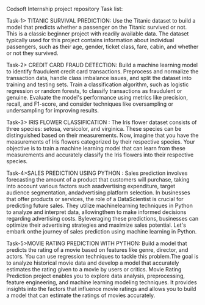 Codsoft Internship project repository Task list:

Task-1> TITANIC SURVIVAL PREDICTION:
Use the Titanic dataset to build a model that predicts whether a passenger on the Titanic survived or not. This is a classic beginner project with readily available data. The dataset typically used for this project contains information about individual passengers, such as their age, gender, ticket class, fare, cabin, and whether or not they survived.

Task-2> CREDIT CARD FRAUD DETECTION:
Build a machine learning model to identify fraudulent credit card transactions. Preprocess and normalize the transaction data, handle class imbalance issues, and split the dataset into training and testing sets. Train a classification algorithm, such as logistic regression or random forests, to classify transactions as fraudulent or genuine. Evaluate the model's performance using metrics like precision, recall, and F1-score, and consider techniques like oversampling or undersampling for improving results.

Task-3> IRIS FLOWER CLASSIFICATION :
The Iris flower dataset consists of three species: setosa, versicolor, and virginica. These species can be distinguished based on their measurements. Now, imagine that you have the measurements of Iris flowers categorized by their respective species. Your objective is to train a machine learning model that can learn from these measurements and accurately classify the Iris flowers into their respective species.

Task-4>SALES PREDICTION USING PYTHON :
Sales prediction involves forecasting the amount of a product that customers will purchase, taking into account various factors such asadvertising expenditure, target audience segmentation, andadvertising platform selection. In businesses that offer products or services, the role of a DataScientist is crucial for predicting future sales. They utilize machinelearning techniques in Python to analyze and interpret data, allowingthem to make informed decisions regarding advertising costs. Byleveraging these predictions, businesses can optimize their advertising strategies and maximize sales potential. Let's embark onthe journey of sales prediction using machine learning in Python.

Task-5>MOVIE RATING PREDICTION WITH PYTHON:
Build a model that predicts the rating of a movie based on features like genre, director, and actors. You can use regression techniques to tackle this problem.The goal is to analyze historical movie data and develop a model that accurately estimates the rating given to a movie by users or critics. Movie Rating Prediction project enables you to explore data analysis, preprocessing, feature engineering, and machine learning modeling techniques. It provides insights into the factors that influence movie ratings and allows you to build a model that can estimate the ratings of movies accurately.


